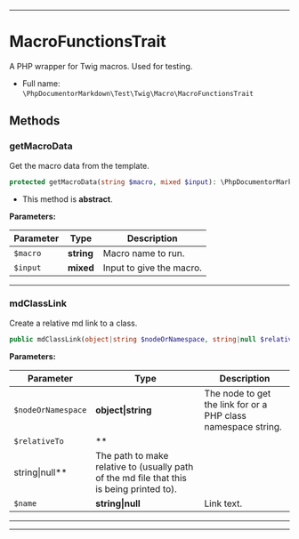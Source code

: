 ***

# MacroFunctionsTrait

A PHP wrapper for Twig macros. Used for testing.

* Full name: `\PhpDocumentorMarkdown\Test\Twig\Macro\MacroFunctionsTrait`

## Methods

### getMacroData

Get the macro data from the template.

```php
protected getMacroData(string $macro, mixed $input): \PhpDocumentorMarkdown\Test\Twig\Macro\MacroData|null
```

* This method is **abstract**.

**Parameters:**

| Parameter | Type | Description |
|-----------|------|-------------|
| `$macro` | **string** | Macro name to run. |
| `$input` | **mixed** | Input to give the macro. |

***

### mdClassLink

Create a relative md link to a class.

```php
public mdClassLink(object|string $nodeOrNamespace, string|null $relativeTo = null, string|null $name = null): \PhpDocumentorMarkdown\Test\Twig\Macro\MacroData|null
```

**Parameters:**

| Parameter | Type | Description |
|-----------|------|-------------|
| `$nodeOrNamespace` | **object&#124;string** | The node to get the link for or a PHP class namespace string. |
| `$relativeTo` | **
string&#124;null** | The path to make relative to (usually path of the md file that this is being printed to). |
| `$name` | **string&#124;null** | Link text. |

***

***


